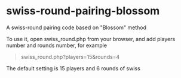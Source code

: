 # swiss-round-pairing-blossom
A swiss-round pairing code based on "Blossom" method

To use it, open swiss_round.php from your browser, and add players number and rounds number, for example
>swiss_round.php?players=15&rounds=4

The default setting is 15 players and 6 rounds of swiss
